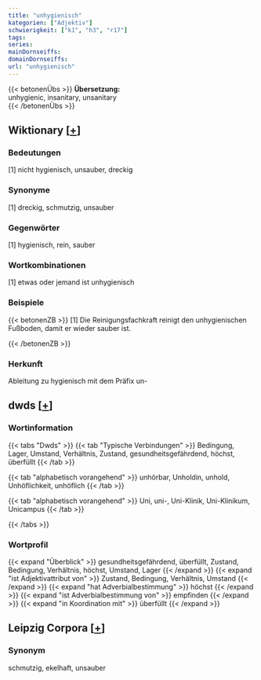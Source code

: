 ```yaml
---
title: "unhygienisch"
kategorien: ["Adjektiv"]
schwierigkeit: ["k1", "h3", "r17"]
tags:
series:
mainDornseiffs:
domainDornseiffs:
url: "unhygienisch"
---
```


{{< betonenÜbs >}}
**Übersetzung:**  
unhygienic, insanitary, unsanitary  
{{< /betonenÜbs >}}

## Wiktionary [[+](https://de.wiktionary.org/wiki/unhygienisch)]

### Bedeutungen
[1] nicht hygienisch, unsauber, dreckig  

### Synonyme
[1] dreckig, schmutzig, unsauber  

### Gegenwörter
[1] hygienisch, rein, sauber  

### Wortkombinationen
[1] etwas oder jemand ist unhygienisch  

### Beispiele
{{< betonenZB >}}
[1] Die Reinigungsfachkraft reinigt den unhygienischen Fußboden, damit er wieder sauber ist.  

{{< /betonenZB >}}
### Herkunft
Ableitung zu hygienisch mit dem Präfix un-  



## dwds [[+](https://www.dwds.de/wb/unhygienisch)]

### Wortinformation
{{< tabs "Dwds" >}}
{{< tab "Typische Verbindungen" >}}
Bedingung, Lager, Umstand, Verhältnis, Zustand, gesundheitsgefährdend, höchst, überfüllt
{{< /tab >}}

{{< tab "alphabetisch vorangehend" >}}
unhörbar, Unholdin, unhold, Unhöflichkeit, unhöflich
{{< /tab >}}

{{< tab "alphabetisch vorangehend" >}}
Uni, uni-, Uni-Klinik, Uni-Klinikum, Unicampus
{{< /tab >}}

{{< /tabs >}}

### Wortprofil
{{< expand "Überblick" >}} gesundheitsgefährdend, überfüllt, Zustand, Bedingung, Verhältnis, höchst, Umstand, Lager {{< /expand >}}
{{< expand "ist Adjektivattribut von" >}} Zustand, Bedingung, Verhältnis, Umstand {{< /expand >}}
{{< expand "hat Adverbialbestimmung" >}} höchst {{< /expand >}}
{{< expand "ist Adverbialbestimmung von" >}} empfinden {{< /expand >}}
{{< expand "in Koordination mit" >}} überfüllt {{< /expand >}}

## Leipzig Corpora [[+](https://corpora.uni-leipzig.de/en/res?word=unhygienisch&corpusId=deu_newscrawl-public_2018)]


### Synonym
schmutzig, ekelhaft, unsauber

